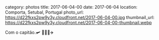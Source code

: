 category: photos 
title: 2017-06-04-00
date: 2017-06-04
location: Comporta, Setubal, Portugal
photo_url: https://d22fkxs2pw9y3y.cloudfront.net/2017-06-04-00.jpg
thumbnail_url: https://d22fkxs2pw9y3y.cloudfront.net/2017-06-04-00-thumbnail.webp

Com o capitão.🛩 👨🏻‍✈️✈️           